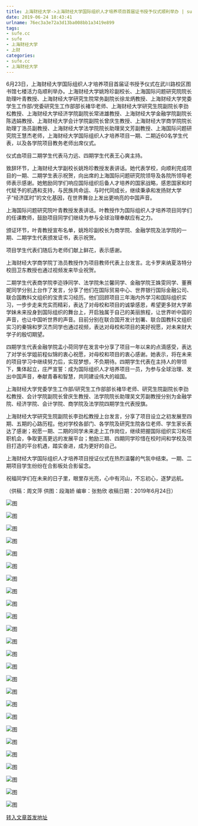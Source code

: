 ```yaml
---
title: 上海财经大学->上海财经大学国际组织人才培养项目首届证书授予仪式顺利举办 | sufe.cc
date: 2019-06-24 18:43:41
urlname: 76ec3a3e72a3d13ba008bb1a3419e899
tags: 
- sufe.cc
- sufe
- 上海财经大学
- 上财
categories:
- sufe.cc
- 上海财经大学
---
```



6月23日，上海财经大学国际组织人才培养项目首届证书授予仪式在武川路校区图书馆七楼活力岛顺利举办。上海财经大学姚玲珍副校长、上海国际问题研究院院长助理叶青教授、上海财经大学研究生院常务副院长徐龙炳教授、上海财经大学党委学生工作部/党委研究生工作部部长褚华老师、上海财经大学研究生院副院长李劲松教授、上海财经大学经济学院副院长常进雄教授、上海财经大学金融学院副院长陈选娟教授、上海财经大学会计学院副院长曾庆生教授、上海财经大学商学院院长助理丁浩员副教授、上海财经大学法学院院长助理吴文芳副教授、上海国际问题研究院王慧杰老师，上海财经大学国际组织人才培养项目一期、二期近60名学生代表，以及各学院项目教务老师出席仪式。

仪式由项目二期学生代表马力远、四期学生代表王心爽主持。

致辞环节，上海财经大学副校长姚玲珍教授发表讲话。她代表学校，向顺利完成项目的一期、二期学生表示祝贺，向出席的上海国际问题研究院领导及各院所领导老师表示感谢。她勉励同学们响应国际组织后备人才培养的国家战略，感恩国家和时代赋予的机遇和支持，与民族共命运、与时代同成长，继续秉承和发扬财大学子“经济匡时”的文化基因，在世界舞台上发出更响亮的中国声音。

上海国际问题研究院叶青教授发表讲话。叶教授作为国际组织人才培养项目同学们的任课教师，鼓励项目同学们继续为参与全球治理奉献应有之力。

颁证环节，叶青教授宣布名单，姚玲珍副校长为商学院、金融学院及法学院的一期、二期学生代表颁发证书，表示祝贺。

项目学生代表们随后为老师们献上鲜花，表示感谢。

上海财经大学商学院丁浩员教授作为项目教师代表上台发言。北卡罗来纳夏洛特分校田卫东教授也通过视频发来毕业祝贺。

二期学生代表商学院李迩铮同学、法学院朱兰馨同学、金融学院王姝雯同学、董赛妮同学分别上台作了发言，分享了他们在国际贸易中心、世界银行国际金融公司、联合国教科文组织的宝贵实习经历。他们回顾项目三年海内外学习和国际组织实习，一步步走来充实而精彩，表达了对母校和项目的诚挚感恩，希望更多财大学弟学妹未来投身到国际组织的舞台上，开启独属于自己的美丽旅程，让世界听中国的声音，也让中国听世界的声音。目前分别在联合国开发计划署、联合国教科文组织实习的秦锦和罗汉杰同学也通过视频，表达对母校和项目的美好祝愿，对未来财大学子的殷切期望。

四期学生代表金融学院孟小荷同学在发言中分享了项目一年以来的点滴感受，表达了对学长学姐前程似锦的衷心祝愿，对母校和项目的衷心感谢。她表示，将在未来的项目学习中继续努力后，实现梦想，不负期待。四期学生代表在主持人的带领下，集体起立，庄严宣誓：成为国际组织人才培养项目一员，为参与全球治理、发出中国声音，奉献青春和智慧，共同建设伟大的祖国。

上海财经大学党委学生工作部/研究生工作部部长褚华老师、研究生院副院长李劲松教授、会计学院副院长曾庆生教授、法学院院长助理吴文芳副教授分别为金融学院、经济学院、会计学院、商学院及法学院四期学生代表授旗。

上海财经大学研究生院副院长李劲松教授上台发言，分享了项目设立之初发展至四期、五期的心路历程。他对学校各部门、各学院及研究生院各位老师、学生家长表达了感谢；祝愿一期、二期的同学未来走上工作岗位，继续把握国际组织实习和任职机会，争取更高更远的发展平台；勉励三期、四期同学珍惜在校时间和学校及项目打造的平台机遇，踏实奋进，成为更好的自己。

上海财经大学国际组织人才培养项目授证仪式在热烈温馨的气氛中结束。一期、二期项目学生纷纷在合影板处合影留念。

祝福同学们在未来的日子里，眼里存光亮，心中有河山，不忘初心，逐梦远航。

（供稿：周文萍 供图：段海娇 编审：张勃欣 收稿日期：2019年6月24日）



![图](http://news.sufe.edu.cn/_upload/article/images/ea/f0/856304604c46aafce4752d3be45c/d1b13844-bb1b-48f3-9dcd-2b55974d426f.jpg)

![图](http://news.sufe.edu.cn/_upload/article/images/ea/f0/856304604c46aafce4752d3be45c/821c0726-fa7b-4942-93ce-f4ad492c20b0.jpg)

![图](http://news.sufe.edu.cn/_upload/article/images/ea/f0/856304604c46aafce4752d3be45c/0b8aa97d-7516-403e-b991-0ee15aa27548.jpg)

![图](http://news.sufe.edu.cn/_upload/article/images/ea/f0/856304604c46aafce4752d3be45c/fe16b20d-e5f5-4e09-a6be-09547052c80a.jpg)

![图](http://news.sufe.edu.cn/_upload/article/images/ea/f0/856304604c46aafce4752d3be45c/99e2a065-cc43-4279-b486-d42f485990ea.jpg)

![图](http://news.sufe.edu.cn/_upload/article/images/ea/f0/856304604c46aafce4752d3be45c/9a57e18a-742c-471d-8bd6-20482e4dc977.jpg)

![图](http://news.sufe.edu.cn/_upload/article/images/ea/f0/856304604c46aafce4752d3be45c/e4ed42c8-f462-490e-87ae-82d42ef68092.jpg)

![图](http://news.sufe.edu.cn/_upload/article/images/ea/f0/856304604c46aafce4752d3be45c/dbd73a26-9b7c-41f6-bbd4-9489e8b3e7b9.jpg)

![图](http://news.sufe.edu.cn/_upload/article/images/ea/f0/856304604c46aafce4752d3be45c/9b1802ab-5a70-4e2f-8cb4-c140d03e7ca7.jpg)

![图](http://news.sufe.edu.cn/_upload/article/images/ea/f0/856304604c46aafce4752d3be45c/69c9263e-4c2f-4ce9-9bf3-c05f1cd9427b.jpg)

![图](http://news.sufe.edu.cn/_upload/article/images/ea/f0/856304604c46aafce4752d3be45c/a9717634-c4d8-4fd0-a107-174bd41cf4b7.jpg)

![图](http://news.sufe.edu.cn/_upload/article/images/ea/f0/856304604c46aafce4752d3be45c/04bb744f-3375-4ab2-a47a-cbf7b2a0fd87.jpg)

![图](http://news.sufe.edu.cn/_upload/article/images/ea/f0/856304604c46aafce4752d3be45c/286ee7bd-2dcf-45b4-b8c5-f7fed805dedb.jpg)

![图](http://news.sufe.edu.cn/_upload/article/images/ea/f0/856304604c46aafce4752d3be45c/12921ae5-d31b-4286-b27b-8f13df0e1226.jpg)

![图](http://news.sufe.edu.cn/_upload/article/images/ea/f0/856304604c46aafce4752d3be45c/bb27136f-1607-49b4-8450-49ede82cf6f9.jpg)

![图](http://news.sufe.edu.cn/_upload/article/images/ea/f0/856304604c46aafce4752d3be45c/ceec897f-7254-452b-96e6-607e9adf5e45.jpg)

![图](http://news.sufe.edu.cn/_upload/article/images/ea/f0/856304604c46aafce4752d3be45c/3744347c-7173-4d85-80a0-1452ab06e943.jpg)

![图](http://news.sufe.edu.cn/_upload/article/images/ea/f0/856304604c46aafce4752d3be45c/1ee8168c-0001-4f4b-a929-4da631b95eb4.jpg)

![图](http://news.sufe.edu.cn/_upload/article/images/ea/f0/856304604c46aafce4752d3be45c/95b80c7f-d0de-4b93-9438-39f38a9a3f33.jpg)

![图](http://news.sufe.edu.cn/_upload/article/images/ea/f0/856304604c46aafce4752d3be45c/fb84d312-d3b8-4b5e-bcd4-6a1a4be37243.jpg)

![图](http://news.sufe.edu.cn/_upload/article/images/ea/f0/856304604c46aafce4752d3be45c/1e0ff714-093a-4f7d-94f0-a755dc48b9c4.png)

![图](http://news.sufe.edu.cn/_upload/article/images/ea/f0/856304604c46aafce4752d3be45c/3f13c550-3a93-4150-b238-0a5edaff9449.jpg)

![图](http://news.sufe.edu.cn/_upload/article/images/ea/f0/856304604c46aafce4752d3be45c/60a0ae6b-b51f-4145-9e07-2f11530f32d1.jpg)

![图](http://news.sufe.edu.cn/_upload/article/images/ea/f0/856304604c46aafce4752d3be45c/3da509db-2a1c-4f3b-a486-8b4e5c762fdb.jpg)

![图](http://news.sufe.edu.cn/_upload/article/images/ea/f0/856304604c46aafce4752d3be45c/77b6dfe3-dcad-4678-a090-8e135a58eebe.jpg)

[转入文章首发地址](http://news.sufe.edu.cn/da/6f/c179a121455/page.htm)